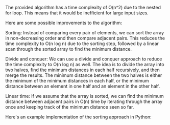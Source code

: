 The provided algorithm has a time complexity of O(n^2) due to the nested for loop. This means that it would be inefficient for large input sizes.

Here are some possible improvements to the algorithm:

Sorting: Instead of comparing every pair of elements, we can sort the array in non-decreasing order and then compare adjacent pairs. This reduces the time complexity to O(n log n) due to the sorting step, followed by a linear scan through the sorted array to find the minimum distance.

Divide and conquer: We can use a divide and conquer approach to reduce the time complexity to O(n log n) as well. The idea is to divide the array into two halves, find the minimum distances in each half recursively, and then merge the results. The minimum distance between the two halves is either the minimum of the minimum distances in each half, or the minimum distance between an element in one half and an element in the other half.

Linear time: If we assume that the array is sorted, we can find the minimum distance between adjacent pairs in O(n) time by iterating through the array once and keeping track of the minimum distance seen so far.

Here's an example implementation of the sorting approach in Python:
